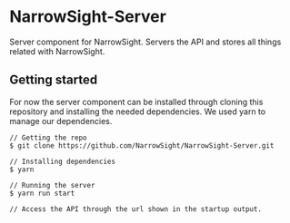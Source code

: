 # NarrowSight-Server
Server component for NarrowSight. Servers the API and stores all things related with NarrowSight.

## Getting started
For now the server component can be installed through cloning this repository and installing the needed dependencies. We used yarn to manage our dependencies.

```
// Getting the repo
$ git clone https://github.com/NarrowSight/NarrowSight-Server.git

// Installing dependencies
$ yarn

// Running the server
$ yarn run start

// Access the API through the url shown in the startup output.
```
